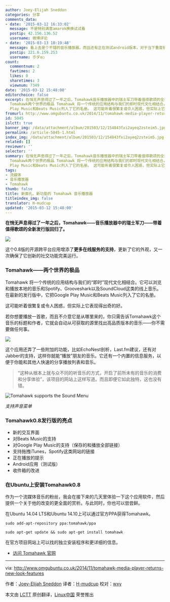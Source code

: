 ```yaml
---
author: Joey-Elijah Sneddon
categories: 分享
comments_data:
- date: '2015-03-12 16:33:02'
  message: 不是特别满意amarok换换试试看
  postip: 42.156.136.52
  username: 微博评论
- date: '2015-03-13 18:19:48'
  message: 看上去是个不错的音乐播放器，而且还有正在测试android版本，对于当下重度依赖智能手机的人们来说是一个不错的跨平台解决方案，不过，对于国内用户来说，还需要增加一些国内的音乐播放源，如百度音乐、豆瓣fm等，
  postip: 221.6.159.253
  username: 朩ダo○
count:
  commentnum: 2
  favtimes: 2
  likes: 0
  sharetimes: 3
  viewnum: 7349
date: '2015-03-12 15:48:00'
editorchoice: false
excerpt: 在悄无声息得过了一年之后，Tomahawk音乐播放器中的瑞士军刀带着值得歌颂的全新发行版回归了。   这个0.8版的开源跨平台应用增添了更多在线服务的支持，更新了它的外观，又一次确保了它创新的社交功能完美运行。
  Tomahawk两个世界的极品 Tomahawk 将一个传统的应用结构与我们的即时现代文化相结合。它可以浏览和播放本地的音乐和Spotify、Grooveshark以及SoundCloud这类的线上音乐。在最新的发行版中，它把Google
  Play Music和Beats Music列入了它的名册。 这可能听着很繁复或令人困惑，但实际上它表现得出奇的好。 若你想要播放一首歌
fromurl: http://www.omgubuntu.co.uk/2014/11/tomahawk-media-player-returns-new-look-features
id: 5045
islctt: true
banner_img: /data/attachment/album/201503/12/154843fxi2ayeq2zsteim5.jpg
permalink: /article-5045-1.html
index_img: /data/attachment/album/201503/12/154843fxi2ayeq2zsteim5.jpg.thumb.jpg
related: []
reviewer: ''
selector: ''
summary: 在悄无声息得过了一年之后，Tomahawk音乐播放器中的瑞士军刀带着值得歌颂的全新发行版回归了。   这个0.8版的开源跨平台应用增添了更多在线服务的支持，更新了它的外观，又一次确保了它创新的社交功能完美运行。
  Tomahawk两个世界的极品 Tomahawk 将一个传统的应用结构与我们的即时现代文化相结合。它可以浏览和播放本地的音乐和Spotify、Grooveshark以及SoundCloud这类的线上音乐。在最新的发行版中，它把Google
  Play Music和Beats Music列入了它的名册。 这可能听着很繁复或令人困惑，但实际上它表现得出奇的好。 若你想要播放一首歌
tags:
- 流媒体
- 音乐播放器
- Tomahawk
thumb: false
title: 新面孔、新功能的 Tomahawk 音乐播放器
titleindex_img: false
translator: H-mudcup
updated: '2015-03-12 15:48:00'
---
```


**在悄无声息得过了一年之后，Tomahawk——音乐播放器中的瑞士军刀——带着值得歌颂的全新发行版回归了。** 


![](/data/attachment/album/201503/12/154843fxi2ayeq2zsteim5.jpg)


这个0.8版的开源跨平台应用增添了**更多在线服务的支持**，更新了它的外观，又一次确保了它创新的社交功能完美运行。


### Tomahawk——两个世界的极品


Tomahawk 将一个传统的应用结构与我们的“即时”现代文化相结合。它可以浏览和播放本地的音乐和Spotify、Grooveshark以及SoundCloud这类的线上音乐。在最新的发行版中，它把Google Play Music和Beats Music列入了它的名册。


这可能听着很繁复或令人困惑，但实际上它表现得出奇的好。


若你想要播放一首歌，而且不介意它是从哪里来的，你只需告诉Tomahawk这个音乐的标题和作者，它就会自动从可获取的源里找出高品质版本的音乐——你不需要做任何事。


![](/data/attachment/album/201503/12/154847wcg99jrhreexpc99.jpg)


这个应用还弄了一些附加的功能，比如EchoNest剖析，Last.fm建议，还有对Jabber的支持，这样你就能“播放”朋友的音乐。它还有一个内置的信息服务，以便于你能和其他人快速的分享播放列表和音乐。



> 
> “这种从根本上就与众不同的听音乐的方式，开启了前所未有的音乐的消费和分享体验”，该项目的网站上这样写道。而且即便它如此独特，这也没有错。
> 
> 
> 


![Tomahawk supports the Sound Menu](/data/attachment/album/201503/12/154849z88mrv8v4yvsxmyz.jpg)


*支持声音菜单*


### Tomahawk0.8发行版的亮点


* 新的交互界面
* 对Beats Music的支持
* 对Google Play Music的支持（保存的和播放全部链接）
* 支持拖拽iTunes，Spotify这类网站的链接
* 正在播放的提示
* Android应用（测试版）
* 收件箱的改进


### 在Ubuntu上安装Tomahawk0.8


作为一个流媒体音乐的粉丝，我会在接下来的几天里体验一下这个应用软件，然后提供一个关于他的改变的更全面的赏析。与此同时，你也可以尝尝鲜。


在Ubuntu 14.04 LTS和Ubuntu 14.10上可以通过官方PPA获得Tomahawk。



```
sudo add-apt-repository ppa:tomahawk/ppa 

sudo apt-get update && sudo apt-get install tomahawk

```

在官方项目网站上可以找的独立安装程序和更详细的信息。


* [访问 Tomahawk 官网](http://gettomahawk.com/)




---


via: <http://www.omgubuntu.co.uk/2014/11/tomahawk-media-player-returns-new-look-features>


作者：[Joey-Elijah Sneddon](https://plus.google.com/117485690627814051450/?rel=author) 译者：[H-mudcup](https://github.com/H-mudcup) 校对：[wxy](https://github.com/wxy)


本文由 [LCTT](https://github.com/LCTT/TranslateProject) 原创翻译，[Linux中国](http://linux.cn/) 荣誉推出
